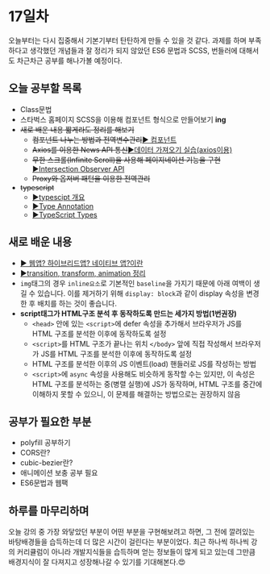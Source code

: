 # 17일차

오늘부터는 다시 집중해서 기본기부터 탄탄하게 만들 수 있을 것 같다. 과제를 하며 부족하다고 생각했던 개념들과 잘 정리가 되지 않았던 ES6 문법과 SCSS, 번들러에 대해서도 차근차근 공부를 해나가볼 예정이다. 

## 오늘 공부할 목록
- Class문법
- 스타벅스 홈페이지 SCSS을 이용해 컴포넌트 형식으로 만들어보기 **ing**
- ~~새로 배운 내용 짧게라도 정리를 해보기~~
  - ~~컴포넌트 나누는 방법과 전역변수관리~~[▶ 컴포넌트](https://velog.io/@0seo8/%EA%B0%9C%EB%B0%9C%EC%83%81%EC%8B%9D-%EC%BB%B4%ED%8F%AC%EB%84%8C%ED%8A%B8)
  - ~~Axios를 이용한 News API 통신~~[▶데이터 가져오기 실습(axios이용)](https://velog.io/@0seo8/JS-%EB%8D%B0%EC%9D%B4%ED%84%B0-%EA%B0%80%EC%A0%B8%EC%98%A4%EA%B8%B0-%EC%8B%A4%EC%8A%B5axios%EC%9D%B4%EC%9A%A9)
  - ~~무한 스크롤(Infinite Scroll)을 사용해 페이지네이션 기능을 구현~~ [▶Intersection Observer API](https://velog.io/@0seo8/Intersection-Observer-API)
  - ~~Proxy와 옵저버 패턴을 이용한 전역관리~~
- ~~typescript~~
  - [▶typescipt 개요](https://velog.io/@0seo8/TypeScript-TypeScript-%EA%B0%9C%EC%9A%94)
  - [▶Type Annotation](https://velog.io/@0seo8/TypeScript-Type-Annotation)
  - [▶TypeScript Types](https://velog.io/@0seo8/TypeScript-TypeScript-Types)


## 새로 배운 내용
- [▶ 웹앱? 하이브리드앱? 네이티브 앱?이란](https://velog.io/@0seo8/%EA%B0%9C%EB%B0%9C%EC%83%81%EC%8B%9D-%EC%9B%B9%EC%95%B1-%ED%95%98%EC%9D%B4%EB%B8%8C%EB%A6%AC%EB%93%9C%EC%95%B1-%EB%84%A4%EC%9D%B4%ED%8B%B0%EB%B8%8C-%EC%95%B1%EC%9D%B4%EB%9E%80)
- [▶transition, transform, animation 정리](https://velog.io/@0seo8/HTMLCSS-220411-%EA%B0%95%EC%9D%98-%EC%A0%95%EB%A6%AC)  
- `img`태그의 경우 `inline요소`로 기본적인 `baseline`을 가지기 때문에 아래 여백이 생길 수 있습니다. 이를 제거하기 위해 `display: block`과 같이 display 속성을 변경한 후 배치를 하는 것이 좋습니다.
- **script태그가 HTML구조 분석 후 동작하도록 만드는 세가지 방법(1번권장)**
  - `<head>` 안에 있는 `<script>`에 defer 속성을 추가해서 브라우저가 JS를 HTML 구조를 분석한 이후에 동작하도록 설정
  - `<script>`를 HTML 구조가 끝나는 위치 `</body>` 앞에 직접 작성해서 브라우저가 JS를 HTML 구조를 분석한 이후에 동작하도록 설정
  - HTML 구조를 분석한 이후의 JS 이벤트(load) 핸들러로 JS를 작성하는 방법
  - `<script>`에 `async` 속성을 사용해도 비슷하게 동작할 수는 있지만, 이 속성은 HTML 구조를 분석하는 중(병렬 실행)에 JS가 동작하며, HTML 구조를 중간에 이해하지 못할 수 있으니, 이 문제를 해결하는 방법으로는 권장하지 않음
  
## 공부가 필요한 부분
- polyfill 공부하기
- CORS란?
- cubic-bezier란?
- 애니메이션 보충 공부 필요
- ES6문법과 웹팩

## 하루를 마무리하며

 오늘 강의 중 가장 와닿았던 부분이 어떤 부분을 구현해보려고 하면, 그 전에 깔려있는 바탕배경들을 습득하는데 더 많은 시간이 걸린다는 부분이었다. 최근 하나씩 하나씩 강의 커리큘럼이 아니라 개발지식들을 습득하며 얻는 정보들이 많게 되고 있는데 그만큼 배경지식이 잘 다져지고 성장해나갈 수 있기를 기대해본다.😍


